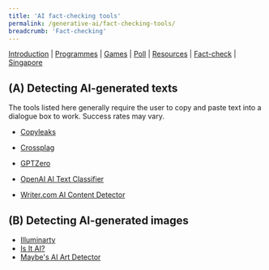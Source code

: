 ```yaml
---
title: 'AI fact-checking tools'
permalink: /generative-ai/fact-checking-tools/
breadcrumb: 'Fact-checking'
---
```


[Introduction](/generative-ai/games/)  |   [Programmes](/generative-ai/programmes/)  |  [Games](/generative-ai/games/)  |  [Poll](/generative-ai/gen-ai-poll/)  | [Resources](/generative-ai/resource-toolkit/)  | [Fact-check](/generative-ai/fact-checking-tools/)  | [Singapore](/generative-ai/generative-ai-singapore/)

## (A)  Detecting AI-generated texts

The tools listed here generally require the user to copy and paste text into a dialogue box to work. Success rates may vary.

- [Copyleaks](https://copyleaks.com/ 
  ) 

- [Crossplag](https://crossplag.com/ 
  )

- [GPTZero](https://gptzero.me/ 
  )

- [OpenAI AI Text Classifier](https://platform.openai.com/ai-text-classifier) 

- [Writer.com AI Content Detector](https://writer.com/ai-content-detector/ 
  )

  

## (B) Detecting AI-generated images

- [Illuminarty](https://app.illuminarty.ai/)
- [Is It AI?](https://isitai.com/)
- [Maybe's AI Art Detector](https://umm-maybe-ai-image-detector.hf.space/)

